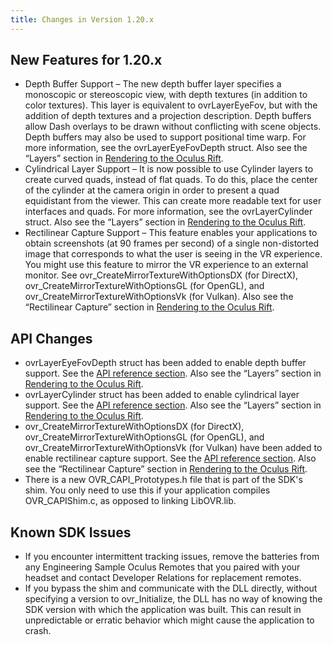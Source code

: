```yaml
---
title: Changes in Version 1.20.x
---
```




## New Features for 1.20.x

* Depth Buffer Support – The new depth buffer layer specifies a monoscopic or stereoscopic view, with depth textures (in addition to color textures). This layer is equivalent to ovrLayerEyeFov, but with the addition of depth textures and a projection description. Depth buffers allow Dash overlays to be drawn without conflicting with scene objects. Depth buffers may also be used to support positional time warp. For more information, see the ovrLayerEyeFovDepth struct. Also see the “Layers” section in [Rendering to the Oculus Rift](https://developer.oculus.com/documentation/pcsdk/latest/concepts/dg-render). 
* Cylindrical Layer Support – It is now possible to use Cylinder layers to create curved quads, instead of flat quads. To do this, place the center of the cylinder at the camera origin in order to present a quad equidistant from the viewer. This can create more readable text for user interfaces and quads. For more information, see the ovrLayerCylinder struct. Also see the “Layers” section in [Rendering to the Oculus Rift](https://developer.oculus.com/documentation/pcsdk/latest/concepts/dg-render).
*  Rectilinear Capture Support – This feature enables your applications to obtain screenshots (at 90 frames per second) of a single non-distorted image that corresponds to what the user is seeing in the VR experience. You might use this feature to mirror the VR experience to an external monitor. See ovr\_CreateMirrorTextureWithOptionsDX (for DirectX), ovr\_CreateMirrorTextureWithOptionsGL (for OpenGL), and ovr\_CreateMirrorTextureWithOptionsVk (for Vulkan). Also see the “Rectilinear Capture” section in [Rendering to the Oculus Rift](https://developer.oculus.com/documentation/pcsdk/latest/concepts/dg-render). 


## API Changes

* ovrLayerEyeFovDepth struct has been added to enable depth buffer support. See the [API reference section](https://developer.oculus.com/documentation/pcsdk/latest/concepts/api-reference). Also see the “Layers” section in [Rendering to the Oculus Rift](https://developer.oculus.com/documentation/pcsdk/latest/concepts/dg-render).
* ovrLayerCylinder struct has been added to enable cylindrical layer support. See the [API reference section](https://developer.oculus.com/documentation/pcsdk/latest/concepts/api-reference). Also see the “Layers” section in [Rendering to the Oculus Rift](https://developer.oculus.com/documentation/pcsdk/latest/concepts/dg-render).
* ovr\_CreateMirrorTextureWithOptionsDX (for DirectX), ovr\_CreateMirrorTextureWithOptionsGL (for OpenGL), and ovr\_CreateMirrorTextureWithOptionsVk (for Vulkan) have been added to enable rectilinear capture support. See the [API reference section](https://developer.oculus.com/documentation/pcsdk/latest/concepts/api-reference). Also see the “Rectilinear Capture” section in [Rendering to the Oculus Rift](https://developer.oculus.com/documentation/pcsdk/latest/concepts/dg-render).
* There is a new OVR\_CAPI\_Prototypes.h file that is part of the SDK's shim. You only need to use this if your application compiles OVR\_CAPIShim.c, as opposed to linking LibOVR.lib.


## Known SDK Issues

* If you encounter intermittent tracking issues, remove the batteries from any Engineering Sample Oculus Remotes that you paired with your headset and contact Developer Relations for replacement remotes.
* If you bypass the shim and communicate with the DLL directly, without specifying a version to ovr\_Initialize, the DLL has no way of knowing the SDK version with which the application was built. This can result in unpredictable or erratic behavior which might cause the application to crash.

